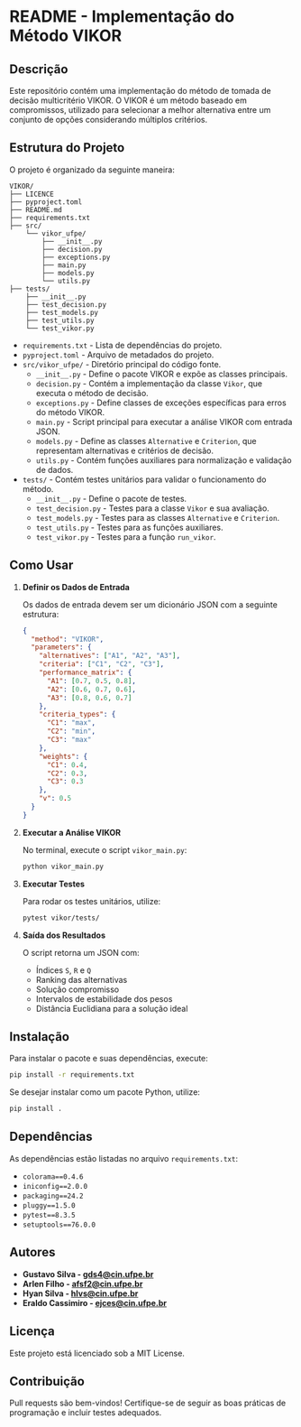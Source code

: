 # README - Implementação do Método VIKOR

## Descrição
Este repositório contém uma implementação do método de tomada de decisão multicritério VIKOR. O VIKOR é um método baseado em compromissos, utilizado para selecionar a melhor alternativa entre um conjunto de opções considerando múltiplos critérios.

## Estrutura do Projeto

O projeto é organizado da seguinte maneira:

```
VIKOR/
├── LICENCE
├── pyproject.toml
├── README.md
├── requirements.txt
├── src/
    └── vikor_ufpe/
        ├── __init__.py
        ├── decision.py
        ├── exceptions.py
        ├── main.py
        ├── models.py
        └── utils.py
├── tests/
    ├── __init__.py
    ├── test_decision.py
    ├── test_models.py
    ├── test_utils.py
    └── test_vikor.py
```

- `requirements.txt` - Lista de dependências do projeto.
- `pyproject.toml` - Arquivo de metadados do projeto.
- `src/vikor_ufpe/` - Diretório principal do código fonte.
  - `__init__.py` - Define o pacote VIKOR e expõe as classes principais.
  - `decision.py` - Contém a implementação da classe `Vikor`, que executa o método de decisão.
  - `exceptions.py` - Define classes de exceções específicas para erros do método VIKOR.
  - `main.py` - Script principal para executar a análise VIKOR com entrada JSON.
  - `models.py` - Define as classes `Alternative` e `Criterion`, que representam alternativas e critérios de decisão.
  - `utils.py` - Contém funções auxiliares para normalização e validação de dados.
- `tests/` - Contém testes unitários para validar o funcionamento do método.
  - `__init__.py` - Define o pacote de testes.
  - `test_decision.py` - Testes para a classe `Vikor` e sua avaliação.
  - `test_models.py` - Testes para as classes `Alternative` e `Criterion`.
  - `test_utils.py` - Testes para as funções auxiliares.
  - `test_vikor.py` - Testes para a função `run_vikor`.

## Como Usar

1. **Definir os Dados de Entrada**
   
   Os dados de entrada devem ser um dicionário JSON com a seguinte estrutura:

   ```json
   {
     "method": "VIKOR",
     "parameters": {
       "alternatives": ["A1", "A2", "A3"],
       "criteria": ["C1", "C2", "C3"],
       "performance_matrix": {
         "A1": [0.7, 0.5, 0.8],
         "A2": [0.6, 0.7, 0.6],
         "A3": [0.8, 0.6, 0.7]
       },
       "criteria_types": {
         "C1": "max",
         "C2": "min",
         "C3": "max"
       },
       "weights": {
         "C1": 0.4,
         "C2": 0.3,
         "C3": 0.3
       },
       "v": 0.5
     }
   }
   ```

2. **Executar a Análise VIKOR**
   
   No terminal, execute o script `vikor_main.py`:
   
   ```bash
   python vikor_main.py
   ```

3. **Executar Testes**
   
   Para rodar os testes unitários, utilize:
   
   ```bash
   pytest vikor/tests/
   ```

4. **Saída dos Resultados**

   O script retorna um JSON com:
   - Índices `S`, `R` e `Q`
   - Ranking das alternativas
   - Solução compromisso
   - Intervalos de estabilidade dos pesos
   - Distância Euclidiana para a solução ideal

## Instalação

Para instalar o pacote e suas dependências, execute:

```bash
pip install -r requirements.txt
```

Se desejar instalar como um pacote Python, utilize:

```bash
pip install .
```

## Dependências

As dependências estão listadas no arquivo `requirements.txt`:
- `colorama==0.4.6`
- `iniconfig==2.0.0`
- `packaging==24.2`
- `pluggy==1.5.0`
- `pytest==8.3.5`
- `setuptools==76.0.0`

## Autores
- **Gustavo Silva - gds4@cin.ufpe.br**
- **Arlen Filho - afsf2@cin.ufpe.br**
- **Hyan Silva - hlvs@cin.ufpe.br**
- **Eraldo Cassimiro - ejces@cin.ufpe.br**

## Licença
Este projeto está licenciado sob a MIT License.

## Contribuição
Pull requests são bem-vindos! Certifique-se de seguir as boas práticas de programação e incluir testes adequados.

